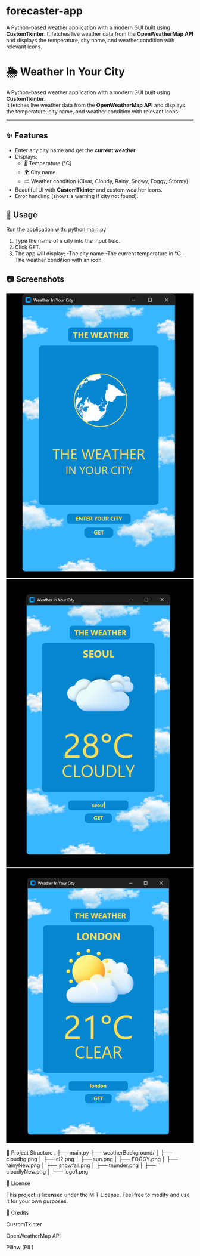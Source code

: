 # forecaster-app
A Python-based weather application with a modern GUI built using **CustomTkinter**.   It fetches live weather data from the **OpenWeatherMap API** and displays the temperature, city name, and weather condition with relevant icons.

# 🌦 Weather In Your City

A Python-based weather application with a modern GUI built using **CustomTkinter**.  
It fetches live weather data from the **OpenWeatherMap API** and displays the temperature, city name, and weather condition with relevant icons.

---

## ✨ Features
- Enter any city name and get the **current weather**.
- Displays:
  - 🌡️ Temperature (°C)
  - 🌍 City name
  - ⛅ Weather condition (Clear, Cloudy, Rainy, Snowy, Foggy, Stormy)
- Beautiful UI with **CustomTkinter** and custom weather icons.
- Error handling (shows a warning if city not found).

## 🚀 Usage

Run the application with:
python main.py

1. Type the name of a city into the input field.
2. Click GET.
3. The app will display:
-The city name
-The current temperature in °C
-The weather condition with an icon

## 📷 Screenshots
![Main UI](Screenshots/ss1.png)
![City Result](Screenshots/ss2.png)
![City Result](Screenshots/ss3.png)

📂 Project Structure
.
├── main.py
├── weatherBackground/
│   ├── cloudbg.png
│   ├── cl2.png
│   ├── sun.png
│   ├── FOGGY.png
│   ├── rainyNew.png
│   ├── snowfall.png
│   ├── thunder.png
│   ├── cloudlyNew.png
│   └── logo1.png

📜 License

This project is licensed under the MIT License. Feel free to modify and use it for your own purposes.

🙌 Credits

CustomTkinter

OpenWeatherMap API

Pillow (PIL)
